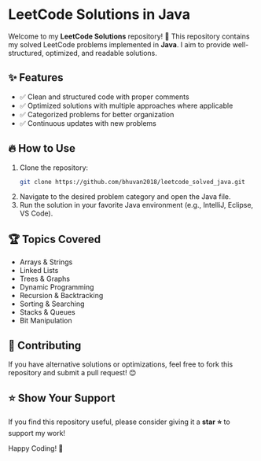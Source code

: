 # LeetCode Solutions in Java

Welcome to my **LeetCode Solutions** repository! 🚀 This repository contains my solved LeetCode problems implemented in **Java**. I aim to provide well-structured, optimized, and readable solutions.

## ✨ Features
- ✅ Clean and structured code with proper comments
- ✅ Optimized solutions with multiple approaches where applicable
- ✅ Categorized problems for better organization
- ✅ Continuous updates with new problems

## 🔥 How to Use
1. Clone the repository:
   ```bash
   git clone https://github.com/bhuvan2018/leetcode_solved_java.git
   ```
2. Navigate to the desired problem category and open the Java file.
3. Run the solution in your favorite Java environment (e.g., IntelliJ, Eclipse, VS Code).

## 🏆 Topics Covered
- Arrays & Strings
- Linked Lists
- Trees & Graphs
- Dynamic Programming
- Recursion & Backtracking
- Sorting & Searching
- Stacks & Queues
- Bit Manipulation

## 📝 Contributing
If you have alternative solutions or optimizations, feel free to fork this repository and submit a pull request! 😊

## ⭐ Show Your Support
If you find this repository useful, please consider giving it a **star ⭐** to support my work!

Happy Coding! 🎯
